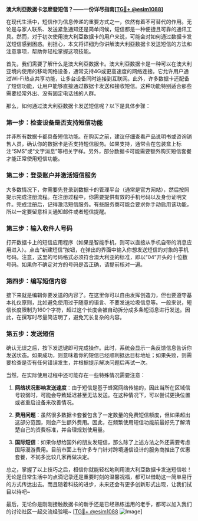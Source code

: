 **澳大利亞数据卡怎麽發短信？——一份详尽指南[[TG💪+ @esim1088](https://t.me/s/esim1088)]**

在现代生活中，短信作为信息传递的重要方式之一，依然有着不可替代的作用。无论是与家人联系、发送紧急通知还是简单问候，短信都是一种便捷且可靠的通讯工具。然而，对于初次使用澳大利亞数据卡的用户来说，可能会对如何通过数据卡发送短信感到困惑。别担心，本文将详细为你讲解澳大利亞数据卡发送短信的方法和注意事项，帮助你轻松掌握这项技能。

首先，我们需要了解什么是澳大利亞数据卡。澳大利亞数据卡是一种可以在澳大利亚境内使用的移动网络设备，通常支持4G或更高速度的网络连接。它允许用户通过Wi-Fi热点共享功能，让多台设备同时连接到互联网。此外，许多数据卡还配备了短信功能，让用户能够直接通过数据卡发送和接收短信。这种功能特别适合那些需要经常外出、没有固定电话线的人群。

那么，如何通过澳大利亞数据卡发送短信呢？以下是具体步骤：

### 第一步：检查设备是否支持短信功能

并非所有数据卡都具备短信功能。在购买之前，建议仔细查看产品说明书或咨询销售人员，确认你的数据卡是否支持短信服务。如果支持，通常会在包装盒上标注“SMS”或“文字消息”等相关字样。另外，部分数据卡可能需要额外购买短信套餐才能正常使用短信功能。

### 第二步：登录账户并激活短信服务

大多数情况下，你需要先登录到数据卡的管理平台（通常是官方网站），然后按照提示完成注册流程。在注册过程中，你需要提供有效的手机号码以及身份证明文件。完成注册后，记得激活短信服务。有些服务商可能会要求你手动启用该功能，所以一定要留意相关通知邮件或者短信提醒。

### 第三步：输入收件人号码

打开数据卡上的短信应用程序（如果是智能手机，则可以直接从手机自带的消息应用进入）。点击“新建短信”按钮，在弹出的界面中输入你想发送短信的对象的手机号码。注意，这里的号码格式必须符合澳大利亚的标准，即以“04”开头的十位数号码。如果你不确定对方的号码是否正确，请提前核对一遍。

### 第四步：编写短信内容

接下来就是编辑你要发送的内容了。在这里你可以自由发挥创造力，但也要遵守基本礼仪原则，比如避免使用过于随意的语言、不要发送垃圾信息等。一般来说，短信长度限制为160个字符，超过这个长度会被自动拆分成多条短消息进行发送。因此，在撰写时尽量简洁明了，避免冗长复杂的内容。

### 第五步：发送短信

确认无误之后，按下发送键即可完成操作。此时，系统会显示一条反馈信息告诉你发送状态。如果成功，则意味着你的短信已经顺利抵达目标地址；如果失败，则需要检查是否有任何错误发生，并根据提示解决问题后再试一次。

当然，在实际使用过程中还可能存在一些特殊情况需要注意：

1. **网络状况影响发送速度**：由于短信是基于蜂窝网络传输的，因此当所在区域信号较弱时，可能会导致延迟甚至无法发送。在这种情况下，可以尝试更换位置或者重启设备来改善情况。
   
2. **费用问题**：虽然很多数据卡套餐包含了一定数量的免费短信额度，但如果超出这部分范围，则会产生额外费用。因此，在频繁使用短信功能前最好先了解清楚自己的资费标准，并合理规划使用量。

3. **国际短信**：如果你想给国外的朋友发短信，那么除了上述方法之外还需要考虑国际漫游费用。目前市面上有许多专门针对跨境通信设计的服务商推出了优惠套餐，不妨多比较几家再做决定。

总之，掌握了以上技巧之后，相信你就能轻松地利用澳大利亞数据卡发送短信啦！无论是日常生活中的点滴记录还是重要时刻的温馨祝福，都可以借助这一简单易行的方式传达出去。而且随着科技的进步，未来还会有更多创新形式出现，让我们拭目以待吧~

最后，无论你是刚刚接触数据卡的新手还是已经熟练运用的老手，都可以加入我们的讨论社区一起交流经验哦~ [[TG💪+ @esim1088](https://t.me/s/esim1088) ![Image](https://i.postimg.cc/4NQfJmqS/Snipaste-2025-05-13-00-14-12.png)]